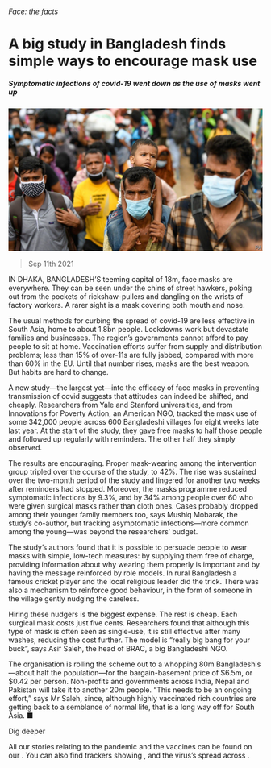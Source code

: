 ###### Face: the facts

# A big study in Bangladesh finds simple ways to encourage mask use 

##### Symptomatic infections of covid-19 went down as the use of masks went up 

![image](images/20210911_asp507.jpg) 

> Sep 11th 2021 

IN DHAKA, BANGLADESH’S teeming capital of 18m, face masks are everywhere. They can be seen under the chins of street hawkers, poking out from the pockets of rickshaw-pullers and dangling on the wrists of factory workers. A rarer sight is a mask covering both mouth and nose.

The usual methods for curbing the spread of covid-19 are less effective in South Asia, home to about 1.8bn people. Lockdowns work but devastate families and businesses. The region’s governments cannot afford to pay people to sit at home. Vaccination efforts suffer from supply and distribution problems; less than 15% of over-11s are fully jabbed, compared with more than 60% in the EU. Until that number rises, masks are the best weapon. But habits are hard to change.


A new study—the largest yet—into the efficacy of face masks in preventing transmission of covid suggests that attitudes can indeed be shifted, and cheaply. Researchers from Yale and Stanford universities, and from Innovations for Poverty Action, an American NGO, tracked the mask use of some 342,000 people across 600 Bangladeshi villages for eight weeks late last year. At the start of the study, they gave free masks to half those people and followed up regularly with reminders. The other half they simply observed.

The results are encouraging. Proper mask-wearing among the intervention group tripled over the course of the study, to 42%. The rise was sustained over the two-month period of the study and lingered for another two weeks after reminders had stopped. Moreover, the masks programme reduced symptomatic infections by 9.3%, and by 34% among people over 60 who were given surgical masks rather than cloth ones. Cases probably dropped among their younger family members too, says Mushiq Mobarak, the study’s co-author, but tracking asymptomatic infections—more common among the young—was beyond the researchers’ budget.

The study’s authors found that it is possible to persuade people to wear masks with simple, low-tech measures: by supplying them free of charge, providing information about why wearing them properly is important and by having the message reinforced by role models. In rural Bangladesh a famous cricket player and the local religious leader did the trick. There was also a mechanism to reinforce good behaviour, in the form of someone in the village gently nudging the careless.

Hiring these nudgers is the biggest expense. The rest is cheap. Each surgical mask costs just five cents. Researchers found that although this type of mask is often seen as single-use, it is still effective after many washes, reducing the cost further. The model is “really big bang for your buck”, says Asif Saleh, the head of BRAC, a big Bangladeshi NGO.

The organisation is rolling the scheme out to a whopping 80m Bangladeshis—about half the population—for the bargain-basement price of $6.5m, or $0.42 per person. Non-profits and governments across India, Nepal and Pakistan will take it to another 20m people. “This needs to be an ongoing effort,” says Mr Saleh, since, although highly vaccinated rich countries are getting back to a semblance of normal life, that is a long way off for South Asia. ■

Dig deeper

All our stories relating to the pandemic and the vaccines can be found on our . You can also find trackers showing ,  and the virus’s spread across .

